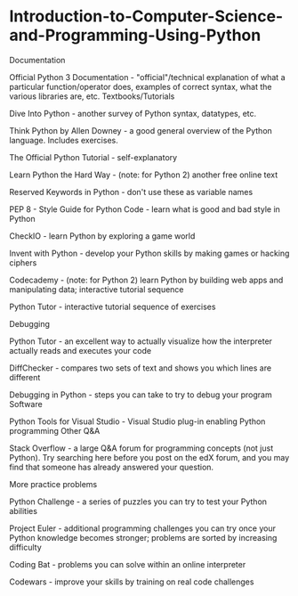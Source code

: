 # Introduction-to-Computer-Science-and-Programming-Using-Python

Documentation

Official Python 3 Documentation - "official"/technical explanation of what a particular function/operator does, examples of correct syntax, what the various libraries are, etc.
Textbooks/Tutorials

Dive Into Python - another survey of Python syntax, datatypes, etc.

Think Python by Allen Downey - a good general overview of the Python language. Includes exercises.

The Official Python Tutorial - self-explanatory

Learn Python the Hard Way - (note: for Python 2) another free online text

Reserved Keywords in Python - don't use these as variable names

PEP 8 - Style Guide for Python Code - learn what is good and bad style in Python

CheckIO - learn Python by exploring a game world

Invent with Python - develop your Python skills by making games or hacking ciphers

Codecademy - (note: for Python 2) learn Python by building web apps and manipulating data; interactive tutorial sequence

Python Tutor - interactive tutorial sequence of exercises

Debugging

Python Tutor - an excellent way to actually visualize how the interpreter actually reads and executes your code

DiffChecker - compares two sets of text and shows you which lines are different

Debugging in Python - steps you can take to try to debug your program
Software

Python Tools for Visual Studio - Visual Studio plug-in enabling Python programming
Other Q&A

Stack Overflow - a large Q&A forum for programming concepts (not just Python). Try searching here before you post on the edX forum, and you may find that someone has already answered your question.

More practice problems

Python Challenge - a series of puzzles you can try to test your Python abilities

Project Euler - additional programming challenges you can try once your Python knowledge becomes stronger; problems are sorted by increasing difficulty

Coding Bat - problems you can solve within an online interpreter

Codewars - improve your skills by training on real code challenges
